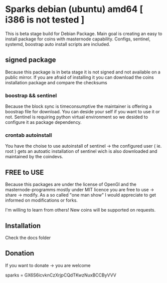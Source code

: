 # Sparks debian (ubuntu) amd64 [ i386 is not tested ]

This is beta stage build for Debian Package. Main goal is creating an easy to install
package for coins with masternode capability. Configs, sentinel, systemd, boostrap auto install 
scripts are included.


## signed package
Because this package is in beta stage it is not signed and not available on a public mirror.
If you are afraid of installing it you can download the coins installation package and 
compare the checksums

### boostrap && sentinel
Because the block sync is timeconsumptive the maintainer is offering a boostrap file for
download. You can deside your self if you want to use it or not. Sentinel is requiring
python virtual environment so we desided to configure it as package dependency.

### crontab autoinstall
You have the choise to use autoinstall of sentinel -> the configured user ( ie. root ) gets
an autoatic installation of sentinel wich is also downloaded and maintained by the coindevs.

## FREE to USE
Because this packages are under the license of OpenGl and the masternode-programms mostly under 
MIT licence you are free to use -> share -> modify. As a so called "one man show" I would
appreciate to get informed on modifications or forks.

I'm willing to learn from others! New coins will be supported on requests.

## Installation
Check the docs folder


## Donation
If you want to donate -> you are welcome

sparks = GX6S6icvknCzXrjpCQdTKwzNuxBCCByVVV
